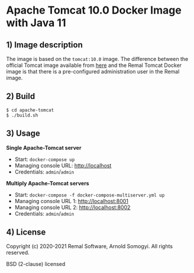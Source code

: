 # Apache Tomcat 10.0 Docker Image with Java 11

## 1) Image description
The image is based on the `tomcat:10.0` image.
The difference between the official Tomcat image available from [here](https://hub.docker.com/_/tomcat) and the Remal Tomcat Docker image is that there is a pre-configured administration user in the Remal image.

## 2) Build
~~~
$ cd apache-tomcat
$ ./build.sh
~~~

## 3) Usage
__Single Apache-Tomcat server__
* Start: `docker-compose up`
* Managing console URL: [http://localhost](http://localhost)
* Credentials: `admin`/`admin`

__Multiply Apache-Tomcat servers__
* Start: `docker-compose -f docker-compose-multiserver.yml up`
* Managing console URL 1: [http://localhost:8001](http://localhost:8001)
* Managing console URL 2: [http://localhost:8002](http://localhost:8002)
* Credentials: `admin`/`admin`

## 4) License
Copyright (c) 2020-2021 Remal Software, Arnold Somogyi. All rights reserved.

BSD (2-clause) licensed
